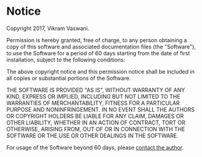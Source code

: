 # Notice

Copyright 2017, Vikram Vaswani.

Permission is hereby granted, free of charge, to any person obtaining a copy of this software and associated documentation files (the "Software"), to use the Software for a period of 60 days starting from the date of first installation, subject to the following conditions:

The above copyright notice and this permission notice shall be included in all copies or substantial portions of the Software.

THE SOFTWARE IS PROVIDED "AS IS", WITHOUT WARRANTY OF ANY KIND, EXPRESS OR IMPLIED, INCLUDING BUT NOT LIMITED TO THE WARRANTIES OF MERCHANTABILITY, FITNESS FOR A PARTICULAR PURPOSE AND NONINFRINGEMENT. IN NO EVENT SHALL THE AUTHORS OR COPYRIGHT HOLDERS BE LIABLE FOR ANY CLAIM, DAMAGES OR OTHER LIABILITY, WHETHER IN AN ACTION OF CONTRACT, TORT OR OTHERWISE, ARISING FROM, OUT OF OR IN CONNECTION WITH THE SOFTWARE OR THE USE OR OTHER DEALINGS IN THE SOFTWARE.

For usage of the Software beyond 60 days, please [contact the author](http://vikram-vaswani.in/contact/).